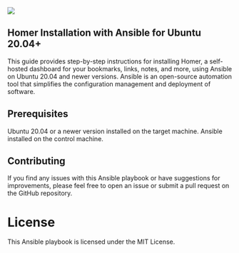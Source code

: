 ![](https://i.imgur.com/noHmxta.png)
## Homer Installation with Ansible for Ubuntu 20.04+
This guide provides step-by-step instructions for installing Homer, a self-hosted dashboard for your bookmarks, links, notes, and more, using Ansible on Ubuntu 20.04 and newer versions. Ansible is an open-source automation tool that simplifies the configuration management and deployment of software.

## Prerequisites
Ubuntu 20.04 or a newer version installed on the target machine.
Ansible installed on the control machine.

## Contributing
If you find any issues with this Ansible playbook or have suggestions for improvements, please feel free to open an issue or submit a pull request on the GitHub repository.

# License
This Ansible playbook is licensed under the MIT License.
